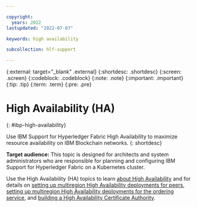 ```yaml
---

copyright:
  years: 2022
lastupdated: "2022-07-07"

keywords: high availability

subcollection: hlf-support

---
```


{:external: target="_blank" .external}
{:shortdesc: .shortdesc}
{:screen: .screen}
{:codeblock: .codeblock}
{:note: .note}
{:important: .important}
{:tip: .tip}
{:term: .term}
{:pre: .pre}


# High Availability (HA)
{: #ibp-high-availability}

Use IBM Support for Hyperledger Fabric High Availability to maximize resource availability on IBM Blockchain networks. 
{: shortdesc}

**Target audience:** This topic is designed for architects and system administrators who are responsible for 
planning and configuring IBM Support for Hyperledger Fabric on a Kubernetes cluster.

Use the High Availability (HA) topics to learn [about High Availability](ibm-hlfsupport-console-ha.md) and for details on 
[setting up multiregion High Availability deployments for peers](howto/ibm-hlfsupport-console-ic-ha-howto.md), [setting up multiregion High Availability deployments for the ordering service](howto/ibm-hlfsupport-console-ha-os.md), and [building a High Availability Certificate Authority](howto/ibm-hlfsupport-console-ha-ca.md).
